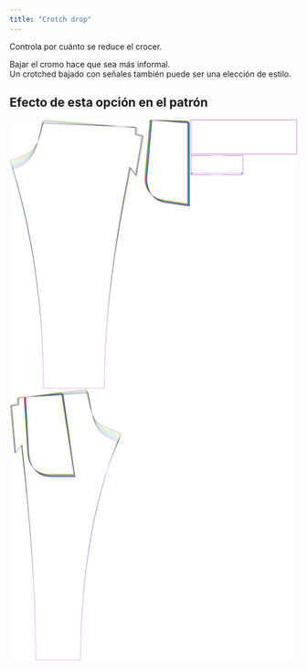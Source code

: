 ```yaml
---
title: "Crotch drop"
---
```


Controla por cuánto se reduce el crocer.

Bajar el cromo hace que sea más informal.  
Un crotched bajado con señales también puede ser una elección de estilo.

## Efecto de esta opción en el patrón

![Esta imagen muestra el efecto de esta opción superponiendo varias variantes que tienen un valor diferente para esta opción](paco_crotchdrop_sample.svg "Efecto de esta opción en el patrón")
